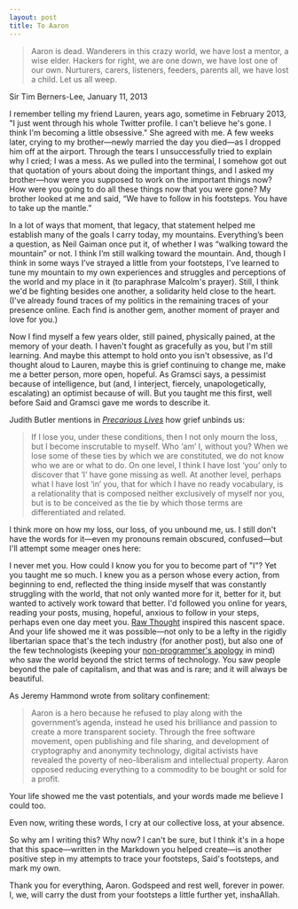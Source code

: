 ```yaml
---
layout: post
title: To Aaron
---
```

>Aaron is dead. Wanderers in this crazy world, we have lost a mentor, a wise elder. Hackers for right, we are one down, we have lost one of our own. Nurturers, carers, listeners, feeders, parents all, we have lost a child. Let us all weep.

Sir Tim Berners-Lee, January 11, 2013

I remember telling my friend Lauren, years ago, sometime in February 2013, "I just went through his whole Twitter profile.  I can't believe he's gone.  I think I'm becoming a little obsessive."  She agreed with me.  A few weeks later, crying to my brother—newly married the day you died—as I dropped him off at the airport.  Through the tears I unsuccessfully tried to explain why I cried; I was a mess.  As we pulled into the terminal, I somehow got out that quotation of yours about doing the important things, and I asked my brother—how were you supposed to work on the important things now? How were you going to do all these things now that you were gone?  My brother looked at me and said, “We have to follow in his footsteps.  You have to take up the mantle.”

In a lot of ways that moment, that legacy, that statement helped me establish many of the goals I carry today, my mountains.  Everything’s been a question, as Neil Gaiman once put it, of whether I was “walking toward the mountain” or not.  I think I’m still walking toward the mountain.  And, though I think in some ways I’ve strayed a little from your footsteps, I've learned to tune my mountain to my own experiences and struggles and perceptions of the world and my place in it (to paraphrase Malcolm's prayer).  Still, I think we'd be fighting besides one another, a solidarity held close to the heart.  (I've already found traces of my politics in the remaining traces of your presence online.  Each find is another gem, another moment of prayer and love for you.)

Now I find myself a few years older, still pained, physically pained, at the memory of your death.  I haven't fought as gracefully as you, but I'm still learning.  And maybe this attempt to hold onto you isn't obsessive, as I'd thought aloud to Lauren, maybe this is grief continuing to change me, make me a better person, more open, hopeful.  As Gramsci says, a pessimist because of intelligence, but (and, I interject, fiercely, unapologetically, escalating) an optimist because of will.  But you taught me this first, well before Said and Gramsci gave me words to describe it.

Judith Butler mentions in [*Precarious Lives*](http://www.jauzey.com/quotes/judith-butler-precarious-life) how grief unbinds us:

>If I lose you, under these conditions, then I not only mourn the loss, but I become inscrutable to myself. Who ‘am’ I, without you? When we lose some of these ties by which we are constituted, we do not know who we are or what to do. On one level, I think I have lost ‘you’ only to discover that ‘I’ have gone missing as well. At another level, perhaps what I have lost ‘in’ you, that for which I have no ready vocabulary, is a relationality that is composed neither exclusively of myself nor you, but is to be conceived as the tie by which those terms are differentiated and related.

I think more on how my loss, our loss, of you unbound me, us.  I still don't have the words for it—even my pronouns remain obscured, confused—but I'll attempt some meager ones here:

I never met you.  How could I know you for you to become part of "I"?  Yet you taught me so much.  I knew you as a person whose every action, from beginning to end, reflected the thing inside myself that was constantly struggling with the world, that not only wanted more for it, better for it, but wanted to actively work toward that better.  I'd followed you online for years, reading your posts, musing, hopeful, anxious to follow in your steps, perhaps even one day meet you.  [Raw Thought](http://www.aaronsw.com/weblog/) inspired this nascent space.  And your life showed me it was possible—not only to be a lefty in the rigidly libertarian space that's the tech industry (for another post), but also one of the few technologists (keeping your [non-programmer's apology](http://www.aaronsw.com/weblog/nonapology) in mind) who saw the world beyond the strict terms of technology.  You saw people beyond the pale of capitalism, and that was and is rare; and it will always be beautiful.  

As Jeremy Hammond wrote from solitary confinement: 

>Aaron is a hero because he refused to play along with the government’s agenda, instead he used his brilliance and passion to create a more transparent society. Through the free software movement, open publishing and file sharing, and development of cryptography and anonymity technology, digital activists have revealed the poverty of neo-liberalism and intellectual property. Aaron opposed reducing everything to a commodity to be bought or sold for a profit.

Your life showed me the vast potentials, and your words made me believe I could too.

Even now, writing these words, I cry at our collective loss, at your absence. 

So why am I writing this?  Why now?  I can't be sure, but I think it's in a hope that this space—written in the Markdown you helped create—is another positive step in my attempts to trace your footsteps, Said's footsteps, and mark my own.  

Thank you for everything, Aaron. Godspeed and rest well, forever in power. I, we, will carry the dust from your footsteps a little further yet, inshaAllah.